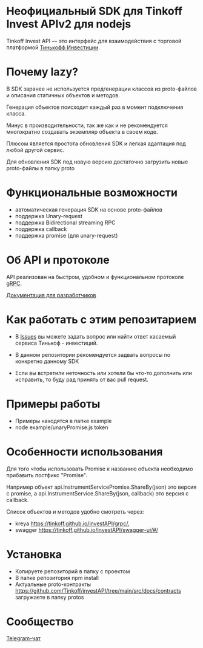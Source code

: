 # Неофициальный SDK для Tinkoff Invest APIv2 для nodejs

Tinkoff Invest API — это интерфейс для взаимодействия с торговой платформой [Тинькофф Инвестиции](https://www.tinkoff.ru/invest/).

# Почему lazy?

В SDK заранее не используется предгенерации классов из proto-файлов и описания статичных объектов и методов. 

Генерация объектов поисходит каждый раз в момент подключения класса.

Минус в производительности, так же как и не рекомендуется многократно создавать экземпляр объекта в своем коде. 

Плюсом является простота обновления SDK и легкая адаптация под любой другой сервис.

Для обновления SDK под новую версию достаточно загрузить новые proto-файлы в папку proto


# Функциональные возможности
* автоматическая генерация SDK на основе proto-файлов
* поддержка Unary-request
* поддержка Bidirectional streaming RPC
* поддержка callback
* поддержка promise (для unary-request)

# Об API и протоколе
API реализован на быстром, удобном и функциональном протоколе [gRPC](https://grpc.io/docs/).

[Документация для разработчиков](https://tinkoff.github.io/investAPI/)


# Как работать с этим репозитарием

* В [Issues](https://github.com/Tinkoff/investAPI/issues) вы можете задать вопрос или найти ответ касаемый сервиса Тинькоф - инвестиций.
* В данном репозитории рекомендуется задвать вопросы по конкретно данному SDK

* Если вы встретили неточность или хотели бы что-то дополнить или исправить, то буду рад принять от вас pull request.


# Примеры работы

* Примеры находятся в папке example
* node example/unaryPromise.js token

# Особенности использования 

Для того чтобы использовать Promise к названию объекта необходимо прибавить постфикс "Promise". 

Например объект api.InstrumentServicePromise.ShareBy(json) это версия с promise, а api.InstrumentService.ShareBy(json, callback) это версия с callback.

Список объектов и методов удобно смотреть через:
* kreya https://tinkoff.github.io/investAPI/grpc/, 
* swagger https://tinkoff.github.io/investAPI/swagger-ui/#/

# Установка

* Копируете репозиторий в папку с проектом
* В папке репозитория npm install
* Актуальные proto-контракты https://github.com/Tinkoff/investAPI/tree/main/src/docs/contracts загружаете в папку protos


# Сообщество

[Telegram-чат](https://t.me/joinchat/VaW05CDzcSdsPULM)

